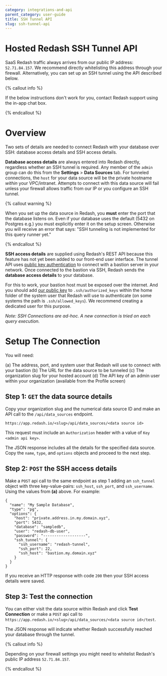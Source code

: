```yaml
---
category: integrations-and-api
parent_category: user-guide
title: SSH Tunnel API
slug: ssh-tunnel-api
---
```


# Hosted Redash SSH Tunnel API

SaaS Redash traffic always arrives from our public IP address: `52.71.84.157`.
We recommend directly whitelisting this address through your firewall.
Alternatively, you can set up an SSH tunnel using the API described below.

{% callout info %}

If the below instructions don't work for you, contact Redash support using the
in-app chat box.

{% endcallout %}

# Overview

Two sets of details are needed to connect Redash with your database over SSH:
database access details and SSH access details.

**Database access details** are always entered into Redash directly, regardless
whether an SSH tunnel is required. Any member of the `admin` group can do this
from the **Settings** > **Data Sources** tab. For tunneled connections, the
`host` for your data source will be the private hostname _within_ your
VPC/intranet. Attempts to connect with this data source will fail unless your
firewall allows traffic from our IP or you configure an SSH tunnel.

{% callout warning %}

When you set up the data source in Redash, you **must** enter the port that the
database listens on. Even if your database uses the default (5432 on Postgres
e.g.) you must explicitly enter it on the setup screen. Otherwise you will
receive an error that says: "SSH tunneling is not implemented for this query
runner yet."

{% endcallout %}

**SSH access details** are supplied using Redash's REST API because this feature
has not yet been added to our front-end user interface. The tunnel API uses
[public key authentication](https://tools.ietf.org/html/rfc4716) to connect with
a bastion server in your network. Once connected to the bastion via SSH, Redash
sends the **database access details** to your database.

For this to work, your bastion host must be exposed over the internet. And you
should add [our public key](https://arikfr.keybase.pub/redash_ssh_key.pub) to
`.ssh/authorized_keys` within the home folder of the system user that Redash
will use to authenticate (on some systems the path is `.ssh/allowed_keys`). We
recommend creating a dedicated user for this purpose.

_Note: SSH Connections are ad-hoc. A new connection is tried on each query
execution._

# Setup The Connection

You will need:

(a) The address, port, and system user that Redash will use to connect with your
bastion (b) The URL for the data source to be tunneled (c) The organization slug
for your hosted account (d) The API key of an admin user within your
organization (available from the Profile screen)

## Step 1: `GET` the data source details

Copy your organization slug and the numerical data source ID and make an API
call to the `/api/data_sources` endpoint.

`https://app.redash.io/<slug>/api/data_sources/<data source id>`

This request must include an `Authorization` header with a value of
`Key <admin api key>`.

The JSON response includes all the details for the specified data source. Copy
the `name`, `type`, and `options` objects and proceed to the next step.

## Step 2: `POST` the SSH access details

Make a `POST` api call to the same endpoint as step 1 adding an `ssh_tunnel`
object with three key-value-pairs: `ssh_host`, `ssh_port`, and `ssh_username`.
Using the values from **(a)** above. For example:

    {
      "name": "My Sample Database",
      "type": "pg",
      "options": {
        "host": "private.address.in.my.domain.xyz",
        "port": 5432,
        "database": "sampledb",
        "user": "redash-db-user",
        "password": "-------------------",
        "ssh_tunnel": {
          "ssh_username": "redash-tunnel",
          "ssh_port": 22,
          "ssh_host": "bastion.my.domain.xyz"
        }
      }
    }

If you receive an HTTP response with code `200` then your SSH access details
were saved.

## Step 3: Test the connection

You can either visit the data source within Redash and click **Test Connection**
or make a `POST` api call to
`https://app.redash.io/<slug>/api/data_sources/<data source id>/test`.

The JSON response will indicate whether Redash successfully reached your
database through the tunnel.

{% callout info %}

Depending on your firewall settings you might need to whitelist Redash's public
IP address `52.71.84.157`.

{% endcallout %}
